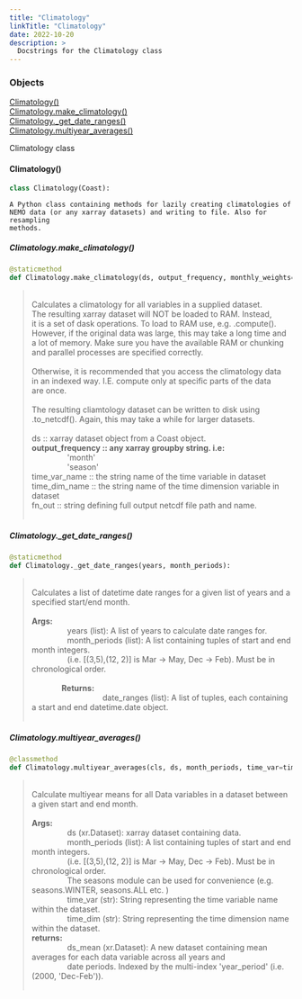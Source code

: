 ```yaml
---
title: "Climatology"
linkTitle: "Climatology"
date: 2022-10-20
description: >
  Docstrings for the Climatology class
---
```

### Objects

[Climatology()](#climatology)<br />
[Climatology.make_climatology()](#climatologymake_climatology)<br />
[Climatology._get_date_ranges()](#climatology_get_date_ranges)<br />
[Climatology.multiyear_averages()](#climatologymultiyear_averages)<br />

Climatology class
#### Climatology()
```python
class Climatology(Coast):
```

```
A Python class containing methods for lazily creating climatologies of
NEMO data (or any xarray datasets) and writing to file. Also for resampling
methods.
```

##### Climatology.make_climatology()
```python
@staticmethod
def Climatology.make_climatology(ds, output_frequency, monthly_weights=False, time_var_name=time, time_dim_name=t_dim, fn_out=None):
```
> <br />
> Calculates a climatology for all variables in a supplied dataset.<br />
> The resulting xarray dataset will NOT be loaded to RAM. Instead,<br />
> it is a set of dask operations. To load to RAM use, e.g. .compute().<br />
> However, if the original data was large, this may take a long time and<br />
> a lot of memory. Make sure you have the available RAM or chunking<br />
> and parallel processes are specified correctly.<br />
> <br />
> Otherwise, it is recommended that you access the climatology data<br />
> in an indexed way. I.E. compute only at specific parts of the data<br />
> are once.<br />
> <br />
> The resulting cliamtology dataset can be written to disk using<br />
> .to_netcdf(). Again, this may take a while for larger datasets.<br />
> <br />
> ds :: xarray dataset object from a Coast object.<br />
> <b>output_frequency :: any xarray groupby string. i.e:</b><br />
> &nbsp;&nbsp;&nbsp;&nbsp;&nbsp;&nbsp;&nbsp;&nbsp;&nbsp;&nbsp;&nbsp;&nbsp;&nbsp;&nbsp;&nbsp;  'month'<br />
> &nbsp;&nbsp;&nbsp;&nbsp;&nbsp;&nbsp;&nbsp;&nbsp;&nbsp;&nbsp;&nbsp;&nbsp;&nbsp;&nbsp;&nbsp;  'season'<br />
> time_var_name :: the string name of the time variable in dataset<br />
> time_dim_name :: the string name of the time dimension variable in dataset<br />
> fn_out :: string defining full output netcdf file path and name.<br />
> <br />
##### Climatology._get_date_ranges()
```python
@staticmethod
def Climatology._get_date_ranges(years, month_periods):
```
> <br />
> Calculates a list of datetime date ranges for a given list of years and a specified start/end month.<br />
> <br />
> <b>Args:</b><br />
> &nbsp;&nbsp;&nbsp;&nbsp;&nbsp;&nbsp;&nbsp;&nbsp;&nbsp;&nbsp;&nbsp;&nbsp;&nbsp;&nbsp;&nbsp;  years (list): A list of years to calculate date ranges for.<br />
> &nbsp;&nbsp;&nbsp;&nbsp;&nbsp;&nbsp;&nbsp;&nbsp;&nbsp;&nbsp;&nbsp;&nbsp;&nbsp;&nbsp;&nbsp;  month_periods (list): A list containing tuples of start and end month integers.<br />
> &nbsp;&nbsp;&nbsp;&nbsp;&nbsp;&nbsp;&nbsp;&nbsp;&nbsp;&nbsp;&nbsp;&nbsp;&nbsp;&nbsp;&nbsp;  (i.e. [(3,5),(12, 2)] is Mar -> May, Dec -> Feb). Must be in chronological order.<br />
> <br />
> <b>&nbsp;&nbsp;&nbsp;&nbsp;&nbsp;&nbsp;&nbsp;&nbsp;&nbsp;&nbsp;&nbsp;&nbsp;&nbsp;&nbsp;&nbsp;  Returns:</b><br />
> &nbsp;&nbsp;&nbsp;&nbsp;&nbsp;&nbsp;&nbsp;&nbsp;&nbsp;&nbsp;&nbsp;&nbsp;&nbsp;&nbsp;&nbsp;  &nbsp;&nbsp;&nbsp;&nbsp;&nbsp;&nbsp;&nbsp;&nbsp;&nbsp;&nbsp;&nbsp;&nbsp;&nbsp;&nbsp;&nbsp;  date_ranges (list): A list of tuples, each containing a start and end datetime.date object.<br />
> <br />
##### Climatology.multiyear_averages()
```python
@classmethod
def Climatology.multiyear_averages(cls, ds, month_periods, time_var=time, time_dim=t_dim):
```
> <br />
> Calculate multiyear means for all Data variables in a dataset between a given start and end month.<br />
> <br />
> <b>Args:</b><br />
> &nbsp;&nbsp;&nbsp;&nbsp;&nbsp;&nbsp;&nbsp;&nbsp;&nbsp;&nbsp;&nbsp;&nbsp;&nbsp;&nbsp;&nbsp;  ds (xr.Dataset): xarray dataset containing data.<br />
> &nbsp;&nbsp;&nbsp;&nbsp;&nbsp;&nbsp;&nbsp;&nbsp;&nbsp;&nbsp;&nbsp;&nbsp;&nbsp;&nbsp;&nbsp;  month_periods (list): A list containing tuples of start and end month integers.<br />
> &nbsp;&nbsp;&nbsp;&nbsp;&nbsp;&nbsp;&nbsp;&nbsp;&nbsp;&nbsp;&nbsp;&nbsp;&nbsp;&nbsp;&nbsp;  (i.e. [(3,5),(12, 2)] is Mar -> May, Dec -> Feb). Must be in chronological order.<br />
> &nbsp;&nbsp;&nbsp;&nbsp;&nbsp;&nbsp;&nbsp;&nbsp;&nbsp;&nbsp;&nbsp;&nbsp;&nbsp;&nbsp;&nbsp;  The seasons module can be used for convenience (e.g. seasons.WINTER, seasons.ALL etc. )<br />
> &nbsp;&nbsp;&nbsp;&nbsp;&nbsp;&nbsp;&nbsp;&nbsp;&nbsp;&nbsp;&nbsp;&nbsp;&nbsp;&nbsp;&nbsp;  time_var (str): String representing the time variable name within the dataset.<br />
> &nbsp;&nbsp;&nbsp;&nbsp;&nbsp;&nbsp;&nbsp;&nbsp;&nbsp;&nbsp;&nbsp;&nbsp;&nbsp;&nbsp;&nbsp;  time_dim (str): String representing the time dimension name within the dataset.<br />
> <b>returns:</b><br />
> &nbsp;&nbsp;&nbsp;&nbsp;&nbsp;&nbsp;&nbsp;&nbsp;&nbsp;&nbsp;&nbsp;&nbsp;&nbsp;&nbsp;&nbsp;  ds_mean (xr.Dataset): A new dataset containing mean averages for each data variable across all years and<br />
> &nbsp;&nbsp;&nbsp;&nbsp;&nbsp;&nbsp;&nbsp;&nbsp;&nbsp;&nbsp;&nbsp;&nbsp;&nbsp;&nbsp;&nbsp;  date periods. Indexed by the multi-index 'year_period' (i.e. (2000, 'Dec-Feb')).<br />
> <br />